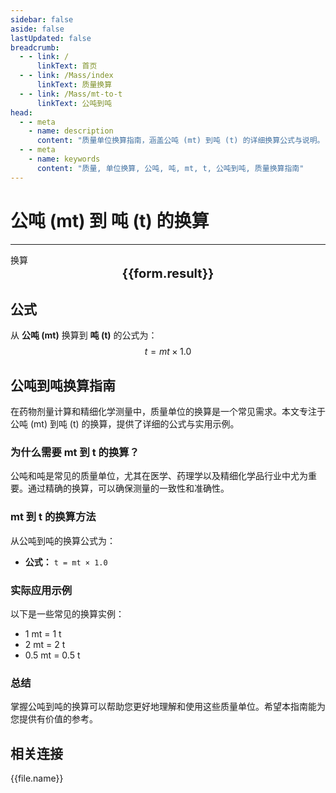 ```yaml
---
sidebar: false
aside: false
lastUpdated: false
breadcrumb:
  - - link: /
      linkText: 首页
  - - link: /Mass/index
      linkText: 质量换算
  - - link: /Mass/mt-to-t
      linkText: 公吨到吨
head:
  - - meta
    - name: description
      content: "质量单位换算指南，涵盖公吨 (mt) 到吨 (t) 的详细换算公式与说明。"
  - - meta
    - name: keywords
      content: "质量, 单位换算, 公吨, 吨, mt, t, 公吨到吨, 质量换算指南"
---
```

# 公吨 (mt) 到 吨 (t) 的换算
---
<script setup>
import { onMounted, reactive, inject, ref } from 'vue'
import { NButton, NForm, NFormItem, NInput, NInputNumber, NSelect, NCard, useMessage,NGrid ,NGi } from 'naive-ui'
import { defineClientComponent } from 'vitepress'
import { Mass } from '../files';

const convert = inject('convert')

const form = reactive({
  number: null,
  result: '',
})

const convertHandler = () => {
  if (form.number !== null && !isNaN(form.number)) {
    const convertedValue = parseFloat(form.number) * 1.0
    form.result = `${form.number}mt = ${convertedValue.toFixed(2)}t`
  } else {
    form.result = '请输入有效的数值。'
  }
}
</script>

<n-form size="large" :model="form">
  <n-form-item label="公吨 (mt)">
    <n-input-number v-model:value="form.number" placeholder="输入公吨" style="width: 100%" />
  </n-form-item>
  <n-form-item>
    <n-button type="info" @click="convertHandler" block>换算</n-button>
  </n-form-item>
</n-form>

<n-card  embedded :bordered="false" hoverable>
  <div  style="text-align:center;font-size:20px;">
    <strong>{{form.result}}</strong>
  </div>
</n-card>

## 公式

从 **公吨 (mt)** 换算到 **吨 (t)** 的公式为：
$$ t = mt \times 1.0 $$

## 公吨到吨换算指南

在药物剂量计算和精细化学测量中，质量单位的换算是一个常见需求。本文专注于公吨 (mt) 到吨 (t) 的换算，提供了详细的公式与实用示例。

### 为什么需要 mt 到 t 的换算？

公吨和吨是常见的质量单位，尤其在医学、药理学以及精细化学品行业中尤为重要。通过精确的换算，可以确保测量的一致性和准确性。

### mt 到 t 的换算方法

从公吨到吨的换算公式为：

- **公式：** `t = mt × 1.0`

### 实际应用示例

以下是一些常见的换算实例：

- 1 mt = 1 t
- 2 mt = 2 t
- 0.5 mt = 0.5 t

### 总结

掌握公吨到吨的换算可以帮助您更好地理解和使用这些质量单位。希望本指南能为您提供有价值的参考。

## 相关连接
<n-grid x-gap="12" :cols="2">
  <n-gi v-for="(file, index) in Mass" :key="index">
    <n-button
      text
      tag="a"
      :href="file.path"
      type="info"
    >
      {{file.name}}
    </n-button>
  </n-gi>
</n-grid>